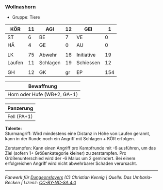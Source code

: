 ### Wollnashorn  
- Gruppe: Tiere  

| KÖR | 11 | AGI | 12 | GEI | 1 |
| --- | --- | --- | --- | --- | --- |
| ST | 6 | BE | 7 | VE | 0 |
| HÄ | 4 | GE | 0 | AU | 0 |
|  |  |  |  |  |  |
| LK | 75 | Abwehr | 16 | Initiative | 19 |
| Laufen | 11 | Schlagen | 19 | Schiessen | 12 |
|  |  |  |  |  |  |
| GH | 12 | GK | gr | EP | 154 |


| Bewaffnung |
| --- |
| Horn oder Hufe (WB+2, GA-1) |


| Panzerung |
| --- |
| Fell (PA+1) |


**Talente:**  
Sturmangriff: Wird mindestens eine Distanz in Höhe von Laufen gerannt, kann in der Runde noch ein Angriff mit Schlagen + KÖR erfolgen.

Zerstampfen: Kann einen Angriff pro Kampfrunde mit -6 ausführen, um das Ziel (sofern 1+ Größenkategorie kleiner) zu zerstampfen. Pro Größenunterschied wird der -6 Malus um 2 gemindert. Bei einem erfolgreichen Angriff wird nicht abwehrbarer Schaden verursacht.





___
*Fanwerk für [Dungeonslayers](https://www.dungeonslayers.net/) (C) Christian Kennig | Quelle: Das Umbarla-Becken | Lizenz: [CC-BY-NC-SA 4.0](https://creativecommons.org/licenses/by-nc-sa/4.0/deed.de)*